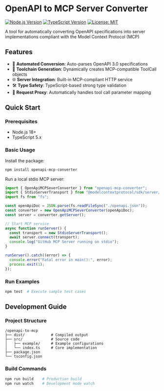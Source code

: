 # OpenAPI to MCP Server Converter

[![Node.js Version](https://img.shields.io/badge/node-%3E%3D18.x-brightgreen)](https://nodejs.org/)
[![TypeScript Version](https://img.shields.io/badge/typescript-5.x-blue)](https://www.typescriptlang.org/)
[![License: MIT](https://img.shields.io/badge/License-MIT-yellow.svg)](https://opensource.org/licenses/MIT)

A tool for automatically converting OpenAPI specifications into server implementations compliant with the Model Context Protocol (MCP)

## Features

- 🚀 **Automated Conversion**: Auto-parses OpenAPI 3.0 specifications
- 🔧 **Toolchain Generation**: Dynamically creates MCP-compatible ToolCall objects
- 🌐 **Server Integration**: Built-in MCP-compliant HTTP service
- 🛠 **Type Safety**: TypeScript-based strong type validation
- 🔄 **Request Proxy**: Automatically handles tool call parameter mapping

## Quick Start

### Prerequisites

- Node.js 18+
- TypeScript 5.x

### Basic Usage

Install the package:

```bash
npm install openapi-mcp-converter
```

Run a local stdio MCP server:

```typescript
import { OpenApiMCPSeverConverter } from "openapi-mcp-converter";
import { StdioServerTransport } from "@modelcontextprotocol/sdk/server/stdio.js";
import fs from "fs";

const openApiDoc = JSON.parse(fs.readFileSync("./openapi.json"));
const converter = new OpenApiMCPSeverConverter(openApiDoc);
const server = converter.getServer();

// Start MCP service
async function runServer() {
  const transport = new StdioServerTransport();
  await server.connect(transport);
  console.log("GitHub MCP Server running on stdio");
}

runServer().catch((error) => {
  console.error("Fatal error in main():", error);
  process.exit(1);
});
```

### Run Examples

```bash
npm test  # Execute sample test cases
```

## Development Guide

### Project Structure

```
/openapi-to-mcp
├── dist/            # Compiled output
├── src/             # Source code
│   ├── example/     # Example configurations
│   └── index.ts     # Core implementation
├── package.json
└── tsconfig.json
```

### Build Commands

```bash
npm run build    # Production build
npm run watch    # Development mode watch
```
